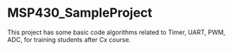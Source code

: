 # MSP430_SampleProject
This project has some basic code algorithms related to Timer, UART, PWM, ADC, for training students after Cx course.
